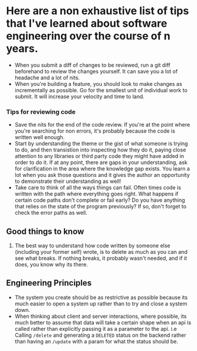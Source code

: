 # Here are a non exhaustive list of tips that I've learned about software engineering over the course of n years.

* When you submit a diff of changes to be reviewed, run a git diff beforehand to review the changes yourself.
It can save you a lot of headache and a lot of nits.
* When you're building a feature, you should look to make changes as incrementally as possible.
Go for the smallest unit of individual work to submit. It will increase your velocity and time to land.


### Tips for reviewing code
* Save the nits for the end of the code review. If you're at the point where you're searching for
non errors, it's probably because the code is written well enough.
* Start by understanding the theme or
the gist of what someone is trying to do, and then transistion into inspecting
how they do it, paying close attention to any libraries or third party code they
might have added in order to do it. If at any point, there are gaps in your
understanding, ask for clarification in the area where the knowledge gap exists.
You learn a lot when you ask those questions and it gives the author an opportunity
to demonstrate their understanding as well!
* Take care to think of all the ways things can fail. Often times code is written with the path where everything goes right.
What happens if certain code paths don't complete or fail early? Do you have anything that relies on the state of the program previously? 
If so, don't forget to check the error paths as well.

## Good things to know
1. The best way to understand how code written by someone else (including your former self) wrote, is to delete as much as you can and see what breaks. If nothing breaks, it probably wasn't needed, and if it does, you know why its there.

## Engineering Principles
* The system you create should be as restrictive as possible because its much easier to open a system up rather than to try and close a system down.
* When thinking about client and server interactions, where possible, its much better to assume that data will take a certain shape when an api is called rather than explicitly passing it as a parameter to the api. i.e Calling `/delete` and generating a `DELETED` status on the backend rather than having an `/update` with a param for what the status should be.
